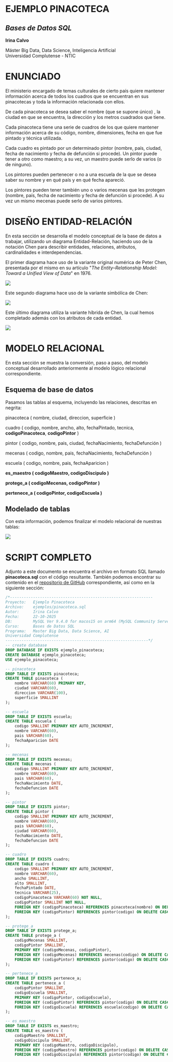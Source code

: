 # EJEMPLO PINACOTECA

## *Bases de Datos SQL*

**Irina Calvo**

Máster Big Data, Data Science, Inteligencia Artificial  
Universidad Complutense \- NTIC

# ENUNCIADO

El ministerio encargado de temas culturales de cierto país quiere mantener información acerca de todos los cuadros que se encuentran en sus pinacotecas y toda la información relacionada con ellos. 

De cada pinacoteca se desea saber el nombre (que se supone único) , la ciudad en que se encuentra, la dirección y los metros cuadrados que tiene.

Cada pinacoteca tiene una serie de cuadros de los que quiere mantener información acerca de su código, nombre, dimensiones, fecha en que fue pintado y técnica utilizada.

Cada cuadro es pintado por un determinado pintor (nombre, país, ciudad, fecha de nacimiento y fecha de defunción si procede). Un pintor puede tener a otro como maestro; a su vez, un maestro puede serlo de varios (o de ninguno).

Los pintores pueden pertenecer o no a una escuela de la que se desea saber su nombre y en qué país y en qué fecha apareció.

Los pintores pueden tener también uno o varios mecenas que les protegen (nombre, país, fecha de nacimiento y fecha de defunción si procede). A su vez un mismo mecenas puede serlo de varios pintores.


# DISEÑO ENTIDAD-RELACIÓN

En esta sección se desarrolla el modelo conceptual de la base de datos a trabajar, utilizando un diagrama Entidad-Relación, haciendo uso de la notación Chen para describir entidades, relaciones, atributos, cardinalidades e interdependencias.

El primer diagrama hace uso de la variante original numérica de Peter Chen, presentada por el mismo en su artículo "*The Entity–Relationship Model: Toward a Unified View of Data*" en 1976\.


![](Numerico.png)

Este segundo diagrama hace uso de la variante simbólica de Chen:  

![](Simbolico.png)

Este último diagrama utiliza la variante híbrida de Chen, la cual hemos completado además con los atributos de cada entidad.  

![](Completo.png)

# MODELO RELACIONAL

En esta sección se muestra la conversión, paso a paso, del modelo conceptual desarrollado anteriormente al modelo lógico relacional correspondiente.

## Esquema de base de datos

Pasamos las tablas al esquema, incluyendo las relaciones, descritas en negrita:

pinacoteca ( nombre, ciudad, direccion, superficie )

cuadro ( codigo, nombre, ancho, alto, fechaPintado, tecnica, **codigoPinacoteca**, **codigoPintor** )

pintor ( codigo, nombre, pais, ciudad, fechaNacimiento, fechaDefunción )

mecenas ( codigo, nombre, pais, fechaNacimiento, fechaDefunción )

escuela ( codigo, nombre, pais, fechaAparicion )

**es_maestro ( codigoMaestro, codigoDiscipulo )**

**protege_a ( codigoMecenas, codigoPintor )**

**pertenece_a ( codigoPintor, codigoEscuela )**

## Modelado de tablas

Con esta información, podemos finalizar el modelo relacional de nuestras tablas:

![](Relacional.png)

# SCRIPT COMPLETO

Adjunto a este documento se encuentra el archivo en formato SQL llamado **pinacoteca.sql** con el código resultante. También podemos encontrar su contenido en el [repositorio de GitHub](https://github.com/anairinac/ucm-sql/ejemplo/blob/main/ejemplos/pinacoteca/pinacoteca.sql) correspondiente, así como en la siguiente sección:

```sql
/*--------------------------------------------------------------
Proyecto:   Ejemplo Pinacoteca
Archivo:    ejemplos/pinacoteca.sql
Autor:      Irina Calvo
Fecha:      22-10-2025
DB:         MySQL Ver 9.4.0 for macos15 on arm64 (MySQL Community Server \- GPL)
Curso:      Bases de Datos SQL
Programa:   Master Big Data, Data Science, AI
Universidad Complutense
--------------------------------------------------------------*/
-- create database
DROP DATABASE IF EXISTS ejemplo_pinacoteca; 
CREATE DATABASE ejemplo_pinacoteca; 
USE ejemplo_pinacoteca;

-- pinacoteca
DROP TABLE IF EXISTS pinacoteca;
CREATE TABLE pinacoteca (
    nombre VARCHAR(60) PRIMARY KEY, 
    ciudad VARCHAR(60), 
    direccion VARCHAR(100), 
    superficie SMALLINT
);

-- escuela
DROP TABLE IF EXISTS escuela;
CREATE TABLE escuela ( 
    codigo SMALLINT PRIMARY KEY AUTO_INCREMENT, 
    nombre VARCHAR(60), 
    pais VARCHAR(60), 
    fechaAparicion DATE
);

-- mecenas
DROP TABLE IF EXISTS mecenas;
CREATE TABLE mecenas (
    codigo SMALLINT PRIMARY KEY AUTO_INCREMENT, 
    nombre VARCHAR(60), 
    pais VARCHAR(60), 
    fechaNacimiento DATE, 
    fechaDefuncion DATE
);

-- pintor
DROP TABLE IF EXISTS pintor;
CREATE TABLE pintor (
    codigo SMALLINT PRIMARY KEY AUTO_INCREMENT,
    nombre VARCHAR(60), 
    pais VARCHAR(60), 
    ciudad VARCHAR(60), 
    fechaNacimiento DATE, 
    fechaDefuncion DATE
);

-- cuadro
DROP TABLE IF EXISTS cuadro;
CREATE TABLE cuadro (
    codigo SMALLINT PRIMARY KEY AUTO_INCREMENT, 
    nombre VARCHAR(60), 
    ancho SMALLINT, 
    alto SMALLINT, 
    fechaPintado DATE, 
    tecnica VARCHAR(25), 
    codigoPinacoteca VARCHAR(60) NOT NULL, 
    codigoPintor SMALLINT NOT NULL,
    FOREIGN KEY (codigoPinacoteca) REFERENCES pinacoteca(nombre) ON DELETE CASCADE ON UPDATE CASCADE,
    FOREIGN KEY (codigoPintor) REFERENCES pintor(codigo) ON DELETE CASCADE ON UPDATE CASCADE
);

-- protege_a
DROP TABLE IF EXISTS protege_a;
CREATE TABLE protege_a (
    codigoMecenas SMALLINT,
    codigoPintor SMALLINT,
    PRIMARY KEY (codigoMecenas, codigoPintor),
    FOREIGN KEY (codigoMecenas) REFERENCES mecenas(codigo) ON DELETE CASCADE ON UPDATE CASCADE,
    FOREIGN KEY (codigoPintor) REFERENCES pintor(codigo) ON DELETE CASCADE ON UPDATE CASCADE
);

-- pertenece_a
DROP TABLE IF EXISTS pertenece_a;
CREATE TABLE pertenece_a (
    codigoPintor SMALLINT,
    codigoEscuela SMALLINT,
    PRIMARY KEY (codigoPintor, codigoEscuela),
    FOREIGN KEY (codigoPintor) REFERENCES pintor(codigo) ON DELETE CASCADE ON UPDATE CASCADE,
    FOREIGN KEY (codigoEscuela) REFERENCES escuela(codigo) ON DELETE CASCADE ON UPDATE CASCADE
);

-- es_maestro
DROP TABLE IF EXISTS es_maestro;
CREATE TABLE es_maestro (
    codigoMaestro SMALLINT,
    codigoDiscipulo SMALLINT,
    PRIMARY KEY (codigoMaestro, codigoDiscipulo),
    FOREIGN KEY (codigoMaestro) REFERENCES pintor(codigo) ON DELETE CASCADE,
    FOREIGN KEY (codigoDiscipulo) REFERENCES pintor(codigo) ON DELETE CASCADE ); 
```